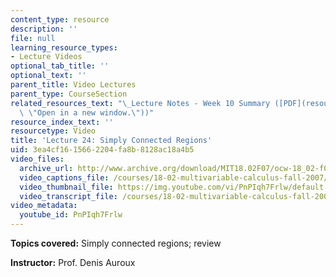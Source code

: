 ```yaml
---
content_type: resource
description: ''
file: null
learning_resource_types:
- Lecture Videos
optional_tab_title: ''
optional_text: ''
parent_title: Video Lectures
parent_type: CourseSection
related_resources_text: "\_Lecture Notes - Week 10 Summary ([PDF](resources/lec_week10\
  \ \"Open in a new window.\"))"
resource_index_text: ''
resourcetype: Video
title: 'Lecture 24: Simply Connected Regions'
uid: 3ea4cf16-1566-2204-fa8b-8128ac18a4b5
video_files:
  archive_url: http://www.archive.org/download/MIT18.02F07/ocw-18_02-f07-lec24_300k.mp4
  video_captions_file: /courses/18-02-multivariable-calculus-fall-2007/b7f8cb3341a95fd29c6224c12d884504_PnPIqh7Frlw.vtt
  video_thumbnail_file: https://img.youtube.com/vi/PnPIqh7Frlw/default.jpg
  video_transcript_file: /courses/18-02-multivariable-calculus-fall-2007/ead3ef2b6dd8d030502e38b8378ce805_PnPIqh7Frlw.pdf
video_metadata:
  youtube_id: PnPIqh7Frlw
---
```


**Topics covered:** Simply connected regions; review

**Instructor:** Prof. Denis Auroux